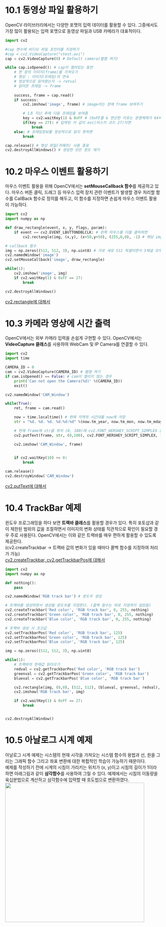 # 10.1 동영상 파일 활용하기
OpenCV 라이브러리에서는 다양한 포맷의 입력 데이터를 활용할 수 있다. 그중에서도 가장 많이 활용되는 입력 포맷으로 동영상 파일과 USB 카메라가 대표적이다.    
```py
import cv2

#cap 변수에 비디오 파일 포인터를 지정하기
#cap = cv2.VideoCapture("vtest.avi")
cap = cv2.VideoCapture(0) # Default camera(웹캠 켜기)

while cap.isOpened(): # cap이 열려있는 동안
    # 한 장의 이미지(frame)를 가져오기
    # 영상 : 이미지(프레임)의 연속
    # 정상적으로 읽어왔는지 -> retval
    # 읽어온 프레임 -> frame
    
    success, frame = cap.read() 
    if success:
        cv2.imshow('image', frame) # image라는 창에 frame 보여주기

        # 1초 지난 후에 다음 프레임을 보여줌
        key = cv2.waitKey(1) & 0xFF # (0xFF를 & 연산한 이유는 운영체제가 64비트여서)
        if(key == 27): # 입력된 키 값이 esc(아스키 코드 27)이면
            break
    else: # 프레임정보를 정상적으로 읽지 못하면
        break

cap.release() # 영상 파일(카메라) 사용 종료
cv2.destroyAllWindows() # 생성한 모든 윈도 제거
```
# 10.2 마우스 이벤트 활용하기
마우스 이벤트 활용을 위해 OpenCV에서는 **setMouseCallback 함수**를 제공하고 있다. 마우스 버튼 클릭, 드래그 등 마우스 입력 장치 관련 이벤트가 발생할 경우 처리할 함수를 
CallBack 함수로 정의를 해두고, 이 함수를 지정하면 손쉽게 마우스 이벤트 활용이 가능하다.
```py
import cv2
import numpy as np

def draw_rectangle(event, x, y, flags, param):
    if event == cv2.EVENT_LBUTTONDBLCLK: # 왼쪽 마우스를 더블 클릭하면
        cv2.rectangle(img, (x,y), (x+50,y+50), (255,0,0), -1) # 해당 img의 위치에 사각형 그리기 ((B, G, R) 순), (두께 값이 -1이므로 도형 색 채우기) 

# callback 함수
img = np.zeros((512, 512, 3), np.uint8) # 가로 세로 512 픽셀이면서 3채널 모두 값이 0인 img 행렬 만들기 (np.uint8 -> 부호가 없는 정수)
cv2.namedWindow('image')
cv2.setMouseCallback('image', draw_rectangle) 

while(1):
    cv2.imshow('image', img)
    if cv2.waitKey(1) & 0xFF == 27:
        break

cv2.destroyAllWindows()
```
[cv2.rectangle에 대해서](https://copycoding.tistory.com/146)         

# 10.3 카메라 영상에 시간 출력
OpenCV에서는 외부 카메라 입력을 손쉽게 구현할 수 있다. OpenCV에서는 **VideoCapture 클래스**를 사용하여 WebCam 및 IP Camera를 연결할 수 있다.

```py
import cv2
import time

CAMERA_ID = 0
cam = cv2.VideoCapture(CAMERA_ID) # 웹캠 켜기
if cam.isOpened() == False: # cam이 열리지 않는 경우
    print('Can not open the Camera(%d)' %(CAMERA_ID))
    exit()

cv2.namedWindow('CAM_Window')

while(True):
    ret, frame = cam.read()

    now = time.localtime() # 현재 지역의 시간대를 now에 저장
    str = "%d. %d. %d. %d:%d:%d" %(now.tm_year, now.tm_mon, now.tm_mday, now.tm_hour, now.tm_min, now.tm_sec) # 시간을 문자열로 변경

    # 현재 frame에 str을 위치 (0, 100)에 cv2.FONT_HERSHEY_SCRIPT_SIMPLEX 폰트, 크기 1, 색상 (255,255,0)으로 띄우기 
    cv2.putText(frame, str, (0,100), cv2.FONT_HERSHEY_SCRIPT_SIMPLEX, 1, (255,255,0))

    cv2.imshow('CAM_Window', frame)

    
    if cv2.waitKey(10) >= 0:
        break

cam.release()
cv2.destroyWindow('CAM_Window')
```
[cv2.putText에 대해서](https://copycoding.tistory.com/151)                     

# 10.4 TrackBar 예제
윈도우 프로그래밍을 하다 보면 **트랙바 클래스**를 활용할 경우가 있다. 특히 포토샵과 같이 제한된 범위의 값을 조절하면서 
이미지의 변화 상태를 직관적으로 확인이 필요할 경우 주로 사용된다. OpenCV에서는 이와 같은 트랙바를 매우 편하게 활용할 수 있도록 제공한다.     
(cv2.createTrackbar -> 트랙바 값의 변화가 있을 때마다 콜백 함수를 지정하여 처리가 가능)          
[cv2.createTrackbar, cv2.getTrackbarPos에 대해서](https://seokii.tistory.com/5)                

```py
import cv2
import numpy as np

def nothing():
    pass

cv2.namedWindow('RGB track bar') # 윈도우 생성

# 트랙바를 생성하면서 생성될 윈도우를 지정한다. (콜백 함수는 따로 지정하지 않았음) 
cv2.createTrackbar('Red color', 'RGB track bar', 0, 255, nothing)
cv2.createTrackbar('Green color', 'RGB track bar', 0, 255, nothing)
cv2.createTrackbar('Blue color', 'RGB track bar', 0, 255, nothing)

# 트랙바 생성 시 초깃값
cv2.setTrackbarPos('Red color', 'RGB track bar', 125)
cv2.setTrackbarPos('Green color', 'RGB track bar', 125)
cv2.setTrackbarPos('Blue color', 'RGB track bar', 125)

img = np.zeros((512, 512, 3), np.uint8)

while(1):
    # 트랙바의 현재값 읽어오기
    redval = cv2.getTrackbarPos('Red color', 'RGB track bar')
    greenval = cv2.getTrackbarPos('Green color', 'RGB track bar')
    blueval = cv2.getTrackbarPos('Blue color', 'RGB track bar')

    cv2.rectangle(img, (0,0), (512, 512), (blueval, greenval, redval), -1)
    cv2.imshow('RGB track bar', img)

    if cv2.waitKey(1) & 0xFF == 27:
        break


cv2.destroyAllWindow()
```

# 10.5 아날로그 시계 예제
아날로그 시계 예제는 시스템의 현재 시각을 가져오는 시스템 함수의 용법과 선, 원을 그리는 그래픽 함수 그리고 좌표 변환에 대한 복합적인 학습이 가능하기 때문이다.         
예제를 작성하기 전에 시계의 시침이 가리키는 위치가 (x, y)이고 시침의 길이가 1이라 하면 아래그림과 같이 **삼각함수**를 사용하여 그릴 수 있다. 예제에서는 시침의 이동량을 
육십분법으로 계산하고 삼각함수에 입력할 때 호도법으로 변환하였다.
<img src="https://user-images.githubusercontent.com/81175672/177108997-1696c9fc-b211-4226-903e-bf3846e430da.JPG"  width="450" height="450"/>
